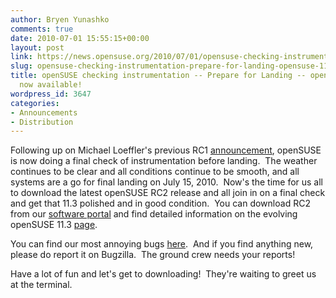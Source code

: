 ```yaml
---
author: Bryen Yunashko
comments: true
date: 2010-07-01 15:55:15+00:00
layout: post
link: https://news.opensuse.org/2010/07/01/opensuse-checking-instrumentation-prepare-for-landing-opensuse-11-3-rc2-now-available/
slug: opensuse-checking-instrumentation-prepare-for-landing-opensuse-11-3-rc2-now-available
title: openSUSE checking instrumentation -- Prepare for Landing -- openSUSE 11.3 RC2
  now available!
wordpress_id: 3647
categories:
- Announcements
- Distribution
---
```


Following up on Michael Loeffler's previous RC1 [announcement](http://news.opensuse.org/2010/06/17/opensuse-approaching-destination-please-fasten-your-seat-belts-opensuse-11-3-rc1-is-available/), openSUSE is now doing a final check of instrumentation before landing.  The weather continues to be clear and all conditions continue to be smooth, and all systems are a go for final landing on July 15, 2010.  Now's the time for us all to download the latest openSUSE RC2 release and all join in on a final check and get that 11.3 polished and in good condition.  You can download RC2 from our [software portal](http://software.opensuse.org/developer/en) and find detailed information on the evolving openSUSE 11.3 [page](http://wiki.opensuse.org/Product_highlights).

You can find our most annoying bugs [here](http://en.opensuse.org/Bugs:Most_Annoying_Bugs_11.3_dev).  And if you find anything new, please do report it on Bugzilla.  The ground crew needs your reports!

Have a lot of fun and let's get to downloading!  They're waiting to greet us at the terminal.

